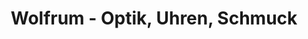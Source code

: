 ---
title: "Wolfrum - Optik, Uhren, Schmuck"
url: /marktredwitz/wolfrum-optik-uhren-schmuck/
shop: Optiker
---